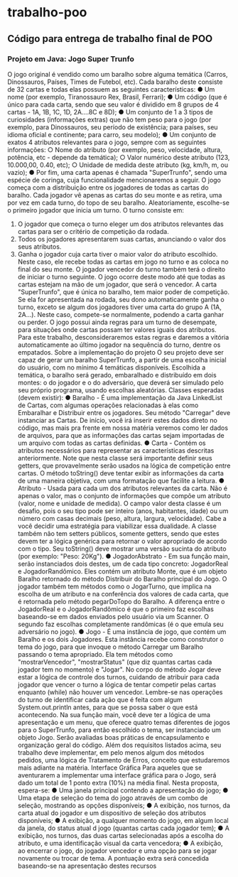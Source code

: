 # trabalho-poo

## Código para entrega de trabalho final de POO

### Projeto em Java: Jogo Super Trunfo

O jogo original é vendido como um baralho sobre alguma temática (Carros,
Dinossauros, Países, Times de Futebol, etc). Cada baralho deste consiste de 32 cartas e
todas elas possuem as seguintes características:
● Um nome (por exemplo, Tiranossauro Rex, Brasil, Ferrari);
● Um código (que é único para cada carta, sendo que seu valor é dividido em 8 grupos
de 4 cartas - 1A, 1B, 1C, 1D, 2A….8C e 8D);
● Um conjunto de 1 a 3 tipos de curiosidades (informações extras) que não tem peso
para o jogo (por exemplo, para Dinossauros, seu período de existência; para países,
seu idioma oficial e continente; para carro, seu modelo);
● Um conjunto de exatos 4 atributos relevantes para o jogo, sempre com as seguintes
informações:
○ Nome do atributo (por exemplo, peso, velocidade, altura, potência, etc -
depende da temática);
○ Valor numérico deste atributo (123, 10.000,00, 0.40, etc);
○ Unidade de medida deste atributo (kg, km/h, m, ou vazio);
● Por fim, uma carta apenas é chamada "SuperTrunfo", sendo uma espécie de
coringa, cuja funcionalidade mencionaremos a seguir.
O jogo começa com a distribuição entre os jogadores de todas as cartas do baralho.
Cada jogador vê apenas as cartas do seu monte e as retira, uma por vez em cada turno, do
topo de seu baralho. Aleatoriamente, escolhe-se o primeiro jogador que inicia um turno. O
turno consiste em:
1. O jogador que começa o turno eleger um dos atributos relevantes das cartas para
ser o critério de competição da rodada.
2. Todos os jogadores apresentarem suas cartas, anunciando o valor dos seus
atributos.
3. Ganha o jogador cuja carta tiver o maior valor do atributo escolhido. Neste caso, ele
recebe todas as cartas em jogo no turno e as coloca no final do seu monte.
O jogador vencedor do turno também terá o direito de iniciar o turno seguinte. O jogo ocorre
deste modo até que todas as cartas estejam na mão de um jogador, que será o vencedor.
A carta "SuperTrunfo", que é única no baralho, tem maior poder de competição. Se
ela for apresentada na rodada, seu dono automaticamente ganha o turno, exceto se algum
dos jogadores tiver uma carta do grupo A (1A, 2A…). Neste caso, compete-se normalmente,
podendo a carta ganhar ou perder.
O jogo possui ainda regras para um turno de desempate, para situações onde cartas
possam ter valores iguais dos atributos. Para este trabalho, desconsideraremos estas
regras e daremos a vitória automaticamente ao último jogador na sequência do turno,
dentre os empatados.
Sobre a implementação do projeto
O seu projeto deve ser capaz de gerar um baralho SuperTrunfo, a partir de uma
escolha inicial do usuário, com no mínimo 4 temáticas disponíveis. Escolhida a temática, o
baralho será gerado, embaralhado e distribuído em dois montes: o do jogador e o do
adversário, que deverá ser simulado pelo seu próprio programa, usando escolhas
aleatórias.
Classes esperadas (devem existir):
● Baralho - É uma implementação da Java LinkedList de Cartas, com algumas
operações relacionadas à elas como Embaralhar e Distribuir entre os
jogadores. Seu método "Carregar" deve instanciar as Cartas. De início, você irá
inserir estes dados direto no código, mas mais pra frente em nossa matéria veremos
como ler dados de arquivos, para que as informações das cartas sejam importadas
de um arquivo com todas as cartas definidas.
● Carta - Contém os atributos necessários para representar as características
descritas anteriormente. Note que nesta classe será importante definir seus getters,
que provavelmente serão usados na lógica de competição entre cartas. O método
toString() deve tentar exibir as informações da carta de uma maneira objetiva,
com uma formatação que facilite a leitura.
● Atributo - Usada para cada um dos atributos relevantes da carta. Não é apenas o
valor, mas o conjunto de informações que compõe um atributo (valor, nome e
unidade de medida). O campo valor desta classe é um desafio, pois o seu tipo
pode ser inteiro (anos, habitantes, idade) ou um número com casas decimais (peso,
altura, largura, velocidade). Cabe a você decidir uma estratégia para viabilizar essa
dualidade. A classe também não tem setters públicos, somente getters, sendo que
estes devem ter a lógica genérica para retornar o valor apropriado de acordo com o
tipo. Seu toString() deve mostrar uma versão sucinta do atributo (por exemplo:
"Peso: 20Kg").
● JogadorAbstrato - Em sua função main, serão instanciados dois destes, um de
cada tipo concreto: JogadorReal e JogadorRandômico. Eles contém um atributo
Monte, que é um objeto Baralho retornado do método Distribuir do Baralho
principal do Jogo. O jogador também tem métodos como o JogarTurno, que
implica na escolha de um atributo e na conferência dos valores de cada carta, que é
retornada pelo método pegarDoTopo do Baralho. A diferença entre o
JogadorReal e o JogadorRandômico é que o primeiro faz escolhas
baseando-se em dados enviados pelo usuário via um Scanner. O segundo faz
escolhas completamente randômicas (é o que emula seu adversário no jogo).
● Jogo - É uma instância de jogo, que contém um Baralho e os dois Jogadores.
Esta instância recebe como construtor o tema do jogo, para que invoque o método
Carregar um Baralho passando o tema apropriado. Ela tem métodos como
"mostrarVencedor", "mostrarStatus" (que diz quantas cartas cada jogador
tem no momento) e "Jogar". No corpo do método Jogar deve estar a lógica de
controle dos turnos, cuidando de atribuir para cada jogador que vencer o turno a
lógica de tentar competir pelas cartas enquanto (while) não houver um vencedor.
Lembre-se nas operações do turno de identificar cada ação que é feita com algum
System.out.println antes, para que se possa saber o que está acontecendo.
Na sua função main, você deve ter a lógica de uma apresentação e um menu, que oferece
quatro temas diferentes de jogos para o SuperTrunfo, para então escolhido o tema, ser
instanciado um objeto Jogo.
Serão avaliadas boas práticas de encapsulamento e organização geral do código.
Além dos requisitos listados acima, seu trabalho deve implementar, em pelo menos algum
dos métodos pedidos, uma lógica de Tratamento de Erros, conceito que estudaremos mais
adiante na matéria.
Interface Gráfica
Para aqueles que se aventurarem a implementar uma interface gráfica para o Jogo, será
dado um total de 1 ponto extra (10%) na média final. Nesta proposta, espera-se:
● Uma janela principal contendo a apresentação do jogo;
● Uma etapa de seleção do tema do jogo através de um combo de seleção, mostrando
as opções disponíveis;
● A exibição, nos turnos, da carta atual do jogador e um dispositivo de seleção dos
atributos disponíveis;
● A exibição, a qualquer momento do jogo, em algum local da janela, do status atual d
jogo (quantas cartas cada jogador tem);
● A exibição, nos turnos, das duas cartas selecionadas após a escolha do atributo, e
uma identificação visual da carta vencedora;
● A exibição, ao encerrar o jogo, do jogador vencedor e uma opção para se jogar
novamente ou trocar de tema.
A pontuação extra será concedida baseando-se na apresentação destes recursos
